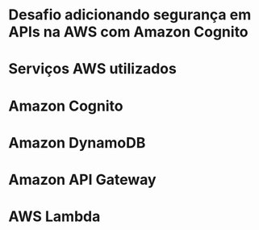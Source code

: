 # Desafio adicionando segurança em APIs na AWS com Amazon Cognito
# Serviços AWS utilizados

# Amazon Cognito
# Amazon DynamoDB
# Amazon API Gateway
# AWS Lambda
